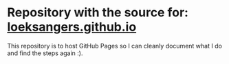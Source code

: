# Repository with the source for: [loeksangers.github.io][GitHubPages]
This repository is to host GitHub Pages so I can cleanly document what I do and find the steps again :).



[GitHubPages]: https://loeksangers.github.io
